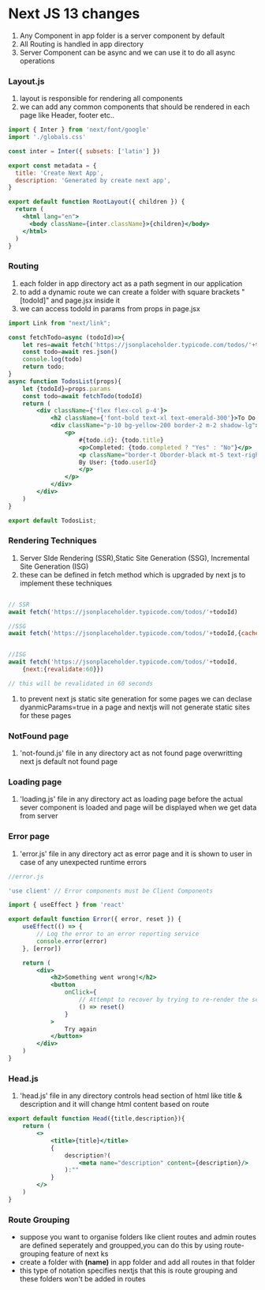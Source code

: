 # Next JS 13 changes

1. Any Component in app folder is a server component by default
2. All Routing is handled in app directory
3. Server Component can be async and we can use it to do all async operations

### Layout.js
1. layout is responsible for rendering all components
2. we can add any common components that should be rendered in each page like Header, footer etc..

```jsx
import { Inter } from 'next/font/google'
import './globals.css'

const inter = Inter({ subsets: ['latin'] })

export const metadata = {
  title: 'Create Next App',
  description: 'Generated by create next app',
}

export default function RootLayout({ children }) {
  return (
    <html lang="en">
      <body className={inter.className}>{children}</body>
    </html>
  )
}

```


### Routing 
1. each folder in app directory act as a path segment in our application
2. to add a dynamic route we can create a folder with square brackets "[todoId]" and page.jsx inside it
3. we can access todoId in params from props in page.jsx


```jsx
import Link from "next/link";

const fetchTodo=async (todoId)=>{
    let res=await fetch('https://jsonplaceholder.typicode.com/todos/'+todoId)
    const todo=await res.json()
    console.log(todo)
    return todo;
}
async function TodosList(props){
    let {todoId}=props.params
    const todo=await fetchTodo(todoId)
    return (
        <div className={'flex flex-col p-4'}>
            <h2 className={'font-bold text-xl text-emerald-300'}>To Do Details</h2>
            <div className="p-10 bg-yellow-200 border-2 m-2 shadow-lg">
                <p>
                    #{todo.id}: {todo.title}
                    <p>Completed: {todo.completed ? "Yes" : "No"}</p>
                    <p className="border-t Oborder-black mt-5 text-right">
                    By User: {todo.userId}
                    </p>
                </p>
            </div>
        </div>
    )
}

export default TodosList;
```

### Rendering Techniques
1. Server SIde Rendering (SSR),Static Site Generation (SSG), Incremental Site Generation (ISG)
2. these can be defined in fetch method which is upgraded by next js to implement these techniques
```js

// SSR
await fetch('https://jsonplaceholder.typicode.com/todos/'+todoId)

//SSG
await fetch('https://jsonplaceholder.typicode.com/todos/'+todoId,{cache:'force-cache'})


//ISG
await fetch('https://jsonplaceholder.typicode.com/todos/'+todoId,
    {next:{revalidate:60}})

// this will be revalidated in 60 seconds


```

1. to prevent next js static site generation for some pages we can declase dyanmicParams=true in a page and nextjs will not generate static sites for these pages

### NotFound page
1. 'not-found.js' file in any directory act as not found page overwritting next js default not found page
### Loading page
1. 'loading.js' file in any directory act as loading page before the actual sever component is loaded and page will be displayed when we get data from server
### Error page
1. 'error.js' file in any directory act as error page and it is shown to user in case of any unexpected runtime errors

```jsx
//error.js

'use client' // Error components must be Client Components

import { useEffect } from 'react'

export default function Error({ error, reset }) {
    useEffect(() => {
        // Log the error to an error reporting service
        console.error(error)
    }, [error])

    return (
        <div>
            <h2>Something went wrong!</h2>
            <button
                onClick={
                    // Attempt to recover by trying to re-render the segment
                    () => reset()
                }
            >
                Try again
            </button>
        </div>
    )
}
```

### Head.js
1. 'head.js' file in any directory controls head section of html like title & description and it will change html content based on route

```jsx
export default function Head({title,description}){
    return (
        <>
            <title>{title}</title>
            {
                description?(
                    <meta name="description" content={description}/>
                ):""
            }
        </>
    )
}
```


### Route Grouping

* suppose you want to organise folders like client routes and admin routes are defined seperately and groupped,you can do this by using route-grouping feature of next ks
* create a folder with **(name)** in app folder and add all routes in that folder
* this type of notation specifies nextjs that this is route grouping and these folders won't be added in routes


### 